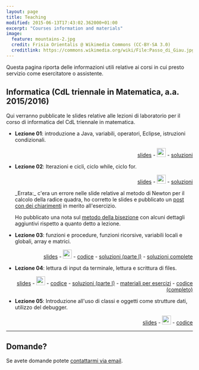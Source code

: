```yaml
---
layout: page
title: Teaching
modified: 2015-06-13T17:43:02.362000+01:00
excerpt: "Courses information and materials"
image:
  feature: mountains-2.jpg
  credit: Frisia Orientalis @ Wikimedia Commons (CC-BY-SA 3.0)
  creditlink: https://commons.wikimedia.org/wiki/File:Passo_di_Giau.jpg
---
```


Questa pagina riporta delle informazioni utili relative ai corsi in cui presto servizio come esercitatore o assistente.

## Informatica (CdL triennale in Matematica, a.a. 2015/2016)

Qui verranno pubblicate le slides relative alle lezioni di laboratorio per il corso di informatica
del CdL triennale in matematica.

* **Lezione 01**: introduzione a Java, variabili, operatori, Eclipse, istruzioni condizionali.
  <p align="right">
    <a id="Slide da scaricare in formato PDF" href="./labinfo-mat_2015-2016/slides/InfMat_01.pdf">slides</a> - <a id="Sorgente delle slides su GitHub" href="https://github.com/CristianCantoro/labinfo-mat"><img src="{{ site.baseurl }}/images/github-circled.png" style="width: 24px" /></a> - <a href="./labinfo-mat_2015-2016/soluzioni/Lezione01.zip">soluzioni</a>
  </p>
* **Lezione 02**: Iterazioni e cicli, ciclo while, ciclo for.
  <p align="right">
    <a id="Slide da scaricare in formato PDF" href="./labinfo-mat_2015-2016/slides/InfMat_02.pdf">slides</a> - <a id="Sorgente delle slides su GitHub" href="https://github.com/CristianCantoro/labinfo-mat"><img src="{{ site.baseurl }}/images/github-circled.png" style="width: 24px" /></a> - <a href="./labinfo-mat_2015-2016/soluzioni/Lezione02.zip">soluzioni</a>
  </p>
  _Errata:_ c'era un errore nelle slide relative al metodo di Newton per il calcolo della radice quadra, ho corretto le slides e pubblicato un <a href="./note-metodo-newton/">post con dei chiarimenti</a> in merito all'esercizio.

  Ho pubblicato una nota sul <a href="./note-metodo-bisezione/">metodo della bisezione</a> con alcuni dettagli aggiuntivi rispetto a quanto detto a lezione.
* **Lezione 03**: funzioni e procedure, funzioni ricorsive, variabili locali e globali, array e matrici.
  <p align="right">
    <a id="Slide da scaricare in formato PDF" href="./labinfo-mat_2015-2016/slides/InfMat_03.pdf">slides</a> - <a id="Sorgente delle slides su GitHub" href="https://github.com/CristianCantoro/labinfo-mat"><img src="{{ site.baseurl }}/images/github-circled.png" style="width: 24px" /></a> - <a href="./labinfo-mat_2015-2016/codice/Lezione03_codice_lezione.zip">codice</a> - <a href="./labinfo-mat_2015-2016/soluzioni/Lezione03_soluzioni_parteI.zip">soluzioni (parte I)</a> - <a href="./labinfo-mat_2015-2016/soluzioni/Lezione03.zip">soluzioni complete</a>
  </p>
* **Lezione 04**: lettura di input da terminale, lettura e scrittura di files.
  <p align="right">
    <a id="Slide da scaricare in formato PDF" href="./labinfo-mat_2015-2016/slides/InfMat_04.pdf">slides</a> - <a id="Sorgente delle slides su GitHub" href="https://github.com/CristianCantoro/labinfo-mat"><img src="{{ site.baseurl }}/images/github-circled.png" style="width: 24px" /></a> - <a href="./labinfo-mat_2015-2016/codice/Lezione04_codice_lezione.zip">codice</a> - <a href="./labinfo-mat_2015-2016/soluzioni/Lezione04_soluzioni_parteI.zip">soluzioni (parte I)</a> - <a href="./labinfo-mat_2015-2016/esercizi/">materiali per esercizi</a> - <a href="./labinfo-mat_2015-2016/codice/Lezione04_codice_lezione_lezione.zip">codice (completo)</a>
  </p>
* **Lezione 05**: Introduzione all'uso di classi e oggetti come strutture dati, utilizzo del debugger.
  <p align="right">
    <a id="Slide da scaricare in formato PDF" href="./labinfo-mat_2015-2016/slides/InfMat_05.pdf">slides</a> - <a id="Sorgente delle slides su GitHub" href="https://github.com/CristianCantoro/labinfo-mat"><img src="{{ site.baseurl }}/images/github-circled.png" style="width: 24px" /></a> - <a href="./labinfo-mat_2015-2016/codice/Lezione05_codice_lezione.zip">codice</a>
  </p>
---

## Domande?

Se avete domande potete <a href="mailto:cristian.consonni(at)unitn(dot)it" target="_blank">contattarmi via email</a>.
